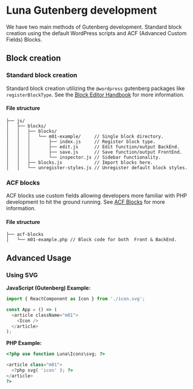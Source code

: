 # Luna Gutenberg development

We have two main methods of Gutenberg development. Standard block creation using the default WordPress scripts and ACF (Advanced Custom Fields) Blocks.

## Block creation

### Standard block creation
Standard block creation utilizing the `@wordpress` gutenberg packages like `registerBlockType`. See the [Block Editor Handbook](https://developer.wordpress.org/block-editor/developers/) for more information.

#### File structure
```
├── js/
│   ├── blocks/
│   │   ├── blocks/
│   │   │   └── m01-example/     // Single block directory.
│   │   │       ├── index.js     // Register block type.
│   │   │       ├── edit.js      // Edit function/output BackEnd.
│   │   │       ├── save.js      // Save function/output FrontEnd.
│   │   │       └── inspector.js // Sidebar functionality.
│   │   ├── blocks.js            // Import blocks here.
│   │   └── unregister-styles.js // Unregister default block styles.
```

### ACF blocks
ACF blocks use custom fields allowing developers more familiar with PHP development to hit the ground running. See [ACF Blocks](https://www.advancedcustomfields.com/resources/blocks/) for more information.

#### File structure
```
├── acf-blocks
│   └── m01-example.php // Block code for both  Front & BackEnd.
```

## Advanced Usage

### Using SVG

**JavaScript (Gutenberg) Example:**

```javascript
import { ReactComponent as Icon } from './icon.svg';

const App = () => (
  <article className="m01">
    <Icon />
  </article>
);
```

**PHP Example:**

```php
<?php use function Luna\Icons\svg; ?>

<article class="m01">
  <?php svg( 'icon' ); ?>
</article>
?>
```
